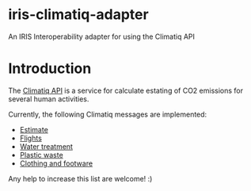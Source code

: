 # iris-climatiq-adapter
An IRIS Interoperability adapter for using the Climatiq API

# Introduction

The [Climatiq API](https://www.climatiq.io/) is a service for calculate estating of CO2 emissions for several human activities.

Currently, the following Climatiq messages are implemented:

* [Estimate](https://www.climatiq.io/docs#estimate)
* [Flights](https://www.climatiq.io/docs#flights)
* [Water treatment](https://www.climatiq.io/docs#water-treatment)
* [Plastic waste](https://www.climatiq.io/docs#plastic-waste)
* [Clothing and footware](https://www.climatiq.io/docs#clothing-and-footwear)

Any help to increase this list are welcome! :)